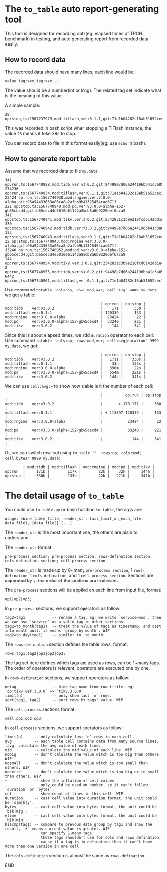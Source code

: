 # The `to_table` auto report-generating tool
This tool is designed for recording data(eg: elapsed times of TPCH benchmark) in testing, and auto generating report from recorded data easily.


## How to record data
The recorded data should have many lines, each line would be:
```
value tag:xxx,tag:xxx,...
```
The value should be a number(int or long).
The related tag set indicate what is the meaning of this value.

A simple sample:
```
28 op:stop,ts:1567737979,mod:tiflash,ver:0.1.1,git:71e1b04282c18ab51652cec12e8c010e2abc89d2
```
This was recorded in bash script when stopping a TiFlash instance, the value `28` means it toke 28s to stop.

You can record data to file in this format easily(eg: use `echo` in bash).


## How to generate report table
Assume that we recorded data to file `my.data`:
```
341 op:run,ts:1567740928,mod:tidb,ver:v3.0.2,git:94498e7d06a244196bb41c3a05dd4c1f6903099a
234236 op:run,ts:1567740934,mod:tiflash,ver:0.1.1,git:71e1b04282c18ab51652cec12e8c010e2abc89d2
23424 op:run,ts:1567740938,mod:rngine,ver:3.0.0-alpha,git:96a94433633a06ca8a2afbb9b41325454cad671f
221 op:stop,ts:1567740940,mod:pd,ver:v3.0.0-alpha-152-gb65cecd4,git:b65cecd4e5010e61142a8bcb8a6b9220def6aca9
341 op:stop,ts:1567740941,mod:tikv,ver:3.0.2,git:2342831c3b9e218fcd6142dd1ec1f5996d98cbb5
330 op:stop,ts:1567740942,mod:tidb,ver:v3.0.2,git:94498e7d06a244196bb41c3a05dd4c1f6903099a
133 op:stop,ts:1567740943,mod:tiflash,ver:0.1.1,git:71e1b04282c18ab51652cec12e8c010e2abc89d2
22 op:stop,ts:1567740943,mod:rngine,ver:3.0.0-alpha,git:96a94433633a06ca8a2afbb9b41325454cad671f
33240 op:run,ts:1567740952,mod:pd,ver:v3.0.0-alpha-152-gb65cecd4,git:b65cecd4e5010e61142a8bcb8a6b9220def6aca9
144 op:run,ts:1567740954,mod:tikv,ver:3.0.2,git:2342831c3b9e218fcd6142dd1ec1f5996d98cbb5
2 op:run,ts:1567740955,mod:tidb,ver:v3.0.2,git:94498e7d06a244196bb41c3a05dd4c1f6903099a
6442 op:run,ts:1567740961,mod:tiflash,ver:0.1.1,git:71e1b04282c18ab51652cec12e8c010e2abc89d2
```

Use command `totable 'cols:op; rows:mod,ver; cell:avg' 9999 my.data`, we got a table:
```
                                           | op:run | op:stop |
mod:tidb    ver:v3.0.2                     |    171 |     330 |
mod:tiflash ver:0.1.1                      | 120339 |     133 |
mod:rngine  ver:3.0.0-alpha                |  23424 |      22 |
mod:pd      ver:v3.0.0-alpha-152-gb65cecd4 |  33240 |     221 |
mod:tikv    ver:3.0.2                      |    144 |     341 |
```

Since this is about elapsed times, we add `duration` operator to each cell:
Use command `totable 'cols:op; rows:mod,ver; cell:avg|duration' 9999 my.data`, we got:
```
                                           | op:run | op:stop |
mod:tidb    ver:v3.0.2                     |   171s |    330s |
mod:tiflash ver:0.1.1                      |    33h |    133s |
mod:rngine  ver:3.0.0-alpha                |   390m |     22s |
mod:pd      ver:v3.0.0-alpha-152-gb65cecd4 |   554m |    221s |
mod:tikv    ver:3.0.2                      |   144s |    341s |
```

We can use `cell:avg:~` to show how stable is it the number of each cell:
```
                                           |          op:run | op:stop |
mod:tidb    ver:v3.0.2                     |       +-170 171 |     330 |
mod:tiflash ver:0.1.1                      | +-113897 120339 |     133 |
mod:rngine  ver:3.0.0-alpha                |           23424 |      22 |
mod:pd      ver:v3.0.0-alpha-152-gb65cecd4 |           33240 |     221 |
mod:tikv    ver:3.0.2                      |             144 |     341 |
```

Or, we can switch row-col using `to_table '' 'rows:op; cols:mod; cell:bytes' 9999 my.data`:
```
        | mod:tidb | mod:tiflash | mod:rngine | mod:pd | mod:tikv |
op:run  |     171b |        117k |        22k |    32k |     144b |
op:stop |     330b |        133b |        22b |   221b |     341b |
```

# The detail usage of `to_table`
You could use `to_table.py` or bash function `to_table`, the args are:
```
usage: <bin> table_title, render_str, tail_limit_on_each_file, data_file1, [data_file2] [...]
```
The `render_str` is the most important one, the others are plain to understand.

The `render_str` format:
```
pre-process section; pre-process section; rows-defination section; cols-defination section; cell-process section
```
The `render_str` is made up by 0~many `pre-process section`, 1 `rows-defination`, 1 `cols-defination`, and 1 `cell-process section`.
Sections are seperated by `;`, the order of the sections are irrelevant.

The `pre-process` sections will be applied on each line from input file, format:
```
op1|op2|op3;
```
In `pre-process` sections, we support operators as follow:
```
tag2=tag1            -- rename a tag, eg: we write `service=mod`, then we can use `service` as a valid tag in other sections.
tag2=to_month(tag1)  -- treat the value of tag1 as timestamp, and cast into month unit. it means `group by month`. WIP
tag2=to_day(tag1)    -- similer to `to_month`
```

The `rows-defination` section defines the table rows, format:
```
rows:tag1,tag2|op1|op2|op3;
```
The tag set here defines which tags are used as rows, can be 1~many tags.
The order of operators is relevent, operators are executed one by one.

In `rows-defination` sections, we support operators as follow:
```
notag                -- hide tag name from row titile. eg: `op:tikv,ver:3.0.0` => `tikv,3.0.0`
limit(n)             -- only show last `n` rows.
sort(tag1, tag2)     -- sort rows by tags' value. WIP
```

The `cell-process` sections format:
```
cell:op1|op2|op3;
```
In `cell-process` sections, we support operators as follow:
```
limit(n)     -- only calculate last `n` rows in each cell.
avg          -- each table cell contains data from many source lines, `avg` calculate the avg value of each line.
mid          -- calculate the mid value of each line. WIP
nobig        -- don't calulate the value witch is too big than others. WIP
nosmall      -- don't calulate the value witch is too small than others. WIP
noextre      -- don't calulate the value witch is too big or to small than others. WIP
~            -- show the inflation of cell values
                only could be used on number, so it can't follow `duration` or `bytes`.
cnt          -- show count of lines in this cell. WIP
duration     -- cast cell value into duration format, the unit could be 's|m|h|y'.
bytes        -- cast cell value into bytes format, the unit could be 'b|k|m|g'.
etime        -- cast cell value into bytes format, the unit could be 'b|k|m|g'.
hiscmp(tag1) -- compare to prevous data group by tag1 and show the result, `+` means current value is greater. WIP
                can specify 1~many tags.
                these tags shouldn't use for cols and rows defination,
                cause if a tag is in defination then it can't have more than one version in one cell.
```

The `cols-defination` section is almost the same as `rows-defination`.

END
